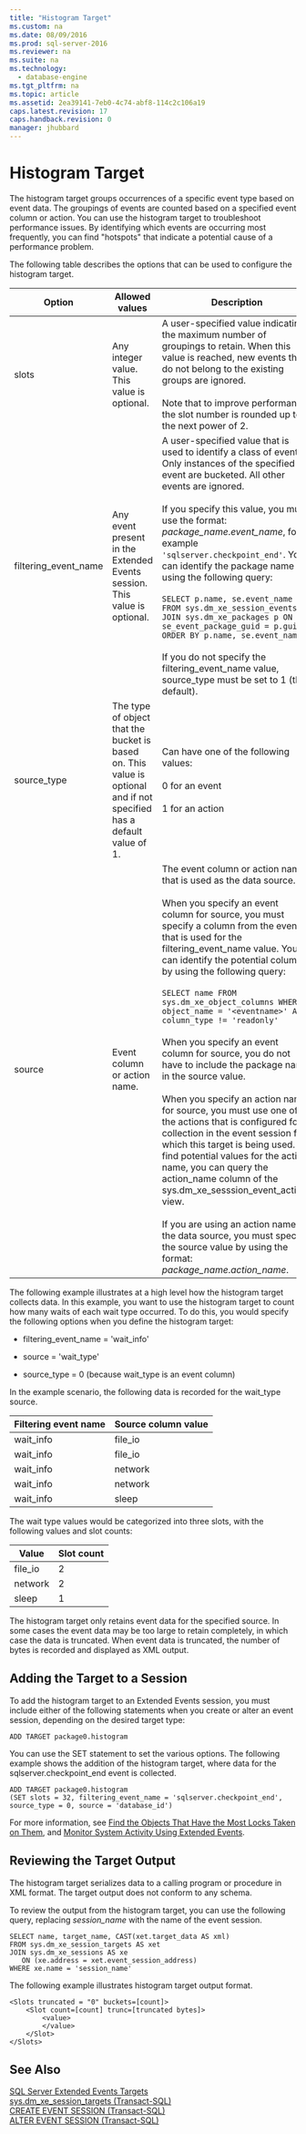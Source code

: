 ```yaml
---
title: "Histogram Target"
ms.custom: na
ms.date: 08/09/2016
ms.prod: sql-server-2016
ms.reviewer: na
ms.suite: na
ms.technology: 
  - database-engine
ms.tgt_pltfrm: na
ms.topic: article
ms.assetid: 2ea39141-7eb0-4c74-abf8-114c2c106a19
caps.latest.revision: 17
caps.handback.revision: 0
manager: jhubbard
---
```

# Histogram Target
The histogram target groups occurrences of a specific event type based on event data. The groupings of events are counted based on a specified event column or action. You can use the histogram target to troubleshoot performance issues. By identifying which events are occurring most frequently, you can find "hotspots" that indicate a potential cause of a performance problem.  
  
 The following table describes the options that can be used to configure the histogram target.  
  
|Option|Allowed values|Description|  
|------------|--------------------|-----------------|  
|slots|Any integer value. This value is optional.|A user-specified value indicating the maximum number of groupings to retain. When this value is reached, new events that do not belong to the existing groups are ignored.<br /><br /> Note that to improve performance, the slot number is rounded up to the next power of 2.|  
|filtering_event_name|Any event present in the Extended Events session. This value is optional.|A user-specified value that is used to identify a class of events. Only instances of the specified event are bucketed. All other events are ignored.<br /><br /> If you specify this value, you must use the format: *package_name*.*event_name*, for example `'sqlserver.checkpoint_end'`. You can identify the package name by using the following query:<br /><br /> `SELECT p.name, se.event_name FROM sys.dm_xe_session_events se JOIN sys.dm_xe_packages p ON se_event_package_guid = p.guid ORDER BY p.name, se.event_name`<br /><br /> If you do not specify the filtering_event_name value, source_type must be set to 1 (the default).|  
|source_type|The type of object that the bucket is based on. This value is optional and if not specified has a default value of 1.|Can have one of the following values:<br /><br /> 0 for an event<br /><br /> 1 for an action|  
|source|Event column or action name.|The event column or action name that is used as the data source.<br /><br /> When you specify an event column for source, you must specify a column from the event that is used for the filtering_event_name value. You can identify the potential columns by using the following query:<br /><br /> `SELECT name FROM sys.dm_xe_object_columns WHERE object_name = '<eventname>' AND column_type != 'readonly'`<br /><br /> When you specify an event column for source, you do not have to include the package name in the source value.<br /><br /> When you specify an action name for source, you must use one of the actions that is configured for collection in the event session for which this target is being used. To find potential values for the action name, you can query the action_name column of the sys.dm_xe_sesssion_event_actions view.<br /><br /> If you are using an action name as the data source, you must specify the source value by using the format: *package_name*.*action_name*.|  
  
 The following example illustrates at a high level how the histogram target collects data. In this example, you want to use the histogram target to count how many waits of each wait type occurred. To do this, you would specify the following options when you define the histogram target:  
  
-   filtering_event_name = 'wait_info'  
  
-   source = 'wait_type'  
  
-   source_type = 0 (because wait_type is an event column)  
  
 In the example scenario, the following data is recorded for the wait_type source.  
  
|Filtering event name|Source column value|  
|--------------------------|-------------------------|  
|wait_info|file_io|  
|wait_info|file_io|  
|wait_info|network|  
|wait_info|network|  
|wait_info|sleep|  
  
 The wait type values would be categorized into three slots, with the following values and slot counts:  
  
|Value|Slot count|  
|-----------|----------------|  
|file_io|2|  
|network|2|  
|sleep|1|  
  
 The histogram target only retains event data for the specified source. In some cases the event data may be too large to retain completely, in which case the data is truncated. When event data is truncated, the number of bytes is recorded and displayed as XML output.  
  
## Adding the Target to a Session  
 To add the histogram target to an Extended Events session, you must include either of the following statements when you create or alter an event session, depending on the desired target type:  
  
```  
ADD TARGET package0.histogram  
```  
  
 You can use the SET statement to set the various options. The following example shows the addition of the histogram target, where data for the sqlserver.checkpoint_end event is collected.  
  
```  
ADD TARGET package0.histogram  
(SET slots = 32, filtering_event_name = 'sqlserver.checkpoint_end', source_type = 0, source = 'database_id')  
```  
  
 For more information, see [Find the Objects That Have the Most Locks Taken on Them](../../Topics/TopicNameNotContainA/Find-the-Objects-That-Have-the-Most-Locks-Taken-on-Them.md), and [Monitor System Activity Using Extended Events](../../Topics/TopicNameNotContainA/Monitor-System-Activity-Using-Extended-Events.md).  
  
## Reviewing the Target Output  
 The histogram target serializes data to a calling program or procedure in XML format. The target output does not conform to any schema.  
  
 To review the output from the histogram target, you can use the following query, replacing *session_name* with the name of the event session.  
  
```  
SELECT name, target_name, CAST(xet.target_data AS xml)  
FROM sys.dm_xe_session_targets AS xet  
JOIN sys.dm_xe_sessions AS xe  
   ON (xe.address = xet.event_session_address)  
WHERE xe.name = 'session_name'  
```  
  
 The following example illustrates histogram target output format.  
  
```  
<Slots truncated = "0" buckets=[count]>  
    <Slot count=[count] trunc=[truncated bytes]>  
        <value>  
        </value>  
    </Slot>  
</Slots>  
```  
  
## See Also  
 [SQL Server Extended Events Targets](../../Topics/TopicNameNotContainA/SQL-Server-Extended-Events-Targets.md)   
 [sys.dm_xe_session_targets (Transact-SQL)](assetId:///76fbc3e1-ad88-4a47-8bf1-471c3bee5ad8)   
 [CREATE EVENT SESSION (Transact-SQL)](assetId:///67683027-2b0f-47aa-b223-604731af8b4d)   
 [ALTER EVENT SESSION (Transact-SQL)](assetId:///da006ac9-f914-4995-a2fb-25b5d971cd90)
